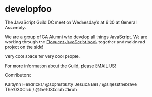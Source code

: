# developfoo

The JavaScript Guild DC meet on Wednesday's at 6:30 at General Assembly.

We are a group of GA Alumni who develop all things JavaScript.  We are working through the <a href="http://eloquentjavascript.net/">Eloquent JavaScript book</a> together and makin rad project on the side!

Very cool space for very cool people.

For more information about the Guild, please <a href="mailto:bphaaland@gmail.com">EMAIL US!</a>

Contributors:

Kaitlynn Hendricks/ @sophistikaty
Jessica Bell / @sirjessthebrave
The1030Club / @the1030club #bruh
